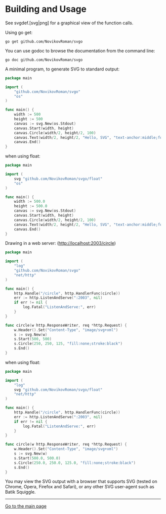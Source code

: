 # Building and Usage

See svgdef.[svg|png] for a graphical view of the function calls.

Using go get:

```shell
go get github.com/NovikovRoman/svgo
```

You can use godoc to browse the documentation from the command line:

```shell
go doc github.com/NovikovRoman/svgo
```

A minimal program, to generate SVG to standard output:

```go
package main

import (
    "github.com/NovikovRoman/svgo"
    "os"
)

func main() {
    width := 500
    height := 500
    canvas := svg.New(os.Stdout)
    canvas.Start(width, height)
    canvas.Circle(width/2, height/2, 100)
    canvas.Text(width/2, height/2, "Hello, SVG", "text-anchor:middle;font-size:30px;fill:white")
    canvas.End()
}
```

when using float:

```go
package main

import (
    svg "github.com/NovikovRoman/svgo/float"
    "os"
)

func main() {
    width := 500.0
    height := 500.0
    canvas := svg.New(os.Stdout)
    canvas.Start(width, height)
    canvas.Circle(width/2, height/2, 100)
    canvas.Text(width/2, height/2, "Hello, SVG", "text-anchor:middle;font-size:30px;fill:white")
    canvas.End()
}
```

Drawing in a web server: (<http://localhost:2003/circle>)

```go
package main

import (
    "log"
    "github.com/NovikovRoman/svgo"
    "net/http"
)

func main() {
    http.Handle("/circle", http.HandlerFunc(circle))
    err := http.ListenAndServe(":2003", nil)
    if err != nil {
        log.Fatal("ListenAndServe:", err)
    }
}

func circle(w http.ResponseWriter, req *http.Request) {
    w.Header().Set("Content-Type", "image/svg+xml")
    s := svg.New(w)
    s.Start(500, 500)
    s.Circle(250, 250, 125, "fill:none;stroke:black")
    s.End()
}
```

when using float:

```go
package main

import (
    "log"
    svg "github.com/NovikovRoman/svgo/float"
    "net/http"
)

func main() {
    http.Handle("/circle", http.HandlerFunc(circle))
    err := http.ListenAndServe(":2003", nil)
    if err != nil {
        log.Fatal("ListenAndServe:", err)
    }
}

func circle(w http.ResponseWriter, req *http.Request) {
    w.Header().Set("Content-Type", "image/svg+xml")
    s := svg.New(w)
    s.Start(500.0, 500.0)
    s.Circle(250.0, 250.0, 125.0, "fill:none;stroke:black")
    s.End()
}
```

You may view the SVG output with a browser that supports SVG (tested on Chrome, Opera, Firefox and Safari), or any other SVG user-agent such as Batik Squiggle.

---
[Go to the main page][]

[Go to the main page]: ../README.md
